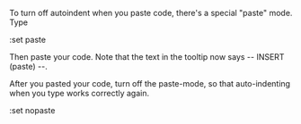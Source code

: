 To turn off autoindent when you paste code, there's a special "paste" mode.
Type

:set paste

Then paste your code. Note that the text in the tooltip now says -- INSERT (paste) --.

After you pasted your code, turn off the paste-mode, so that auto-indenting when you type works correctly again.

:set nopaste

